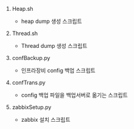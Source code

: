 1. Heap.sh
   - heap dump 생성 스크립트

2. Thread.sh
   - Thread dump 생성 스크립트
3. confBackup.py
   - 인프라장비 config 백업 스크립트
4. confTrans.py
   - config 백업 파일을 백업서버로 옮기는 스크립트
5. zabbixSetup.py
   - zabbix 설치 스크립트
